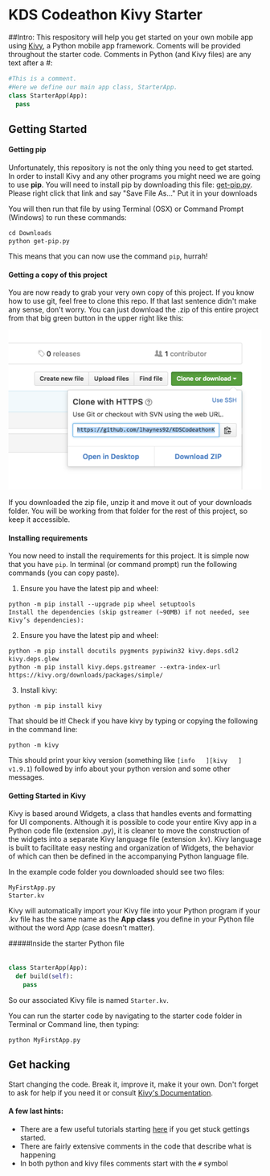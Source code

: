 # KDS Codeathon Kivy Starter

##Intro:
This respository will help you get started on your own mobile app using [Kivy](https://kivy.org/docs/), a Python mobile app framework. Coments will be provided throughout the starter code. Comments in Python (and Kivy files) are any text after a #:

```python
#This is a comment.
#Here we define our main app class, StarterApp.
class StarterApp(App):
  pass
```
## Getting Started

#### Getting pip

Unfortunately, this repository is not the only thing you need to get started. In order to install Kivy and any other programs you might need we are going to use **pip**. You will need to install pip by downloading this file: [get-pip.py](https://bootstrap.pypa.io/get-pip.py). Please right click that link and say "Save File As..." Put it in your downloads

You will then run that file by using Terminal (OSX) or Command Prompt (Windows) to run these commands:

```
cd Downloads
python get-pip.py
```

This means that you can now use the command `pip`, hurrah!

#### Getting a copy of this project

You are now ready to grab your very own copy of this project. If you know how to use git, feel free to clone this repo. If that last sentence didn't make any sense, don't worry. You can just download the .zip of this entire project from that big green button in the upper right like this:

![zip download](https://github.com/lhaynes92/KDSCodeathonKivyStarter/blob/master/Resources/Clone.png "How to download a zip archive")

If you downloaded the zip file, unzip it and move it out of your downloads folder. You will be working from that folder for the rest of this project, so keep it accessible.

#### Installing requirements

You now need to install the requirements for this project. It is simple now that you have `pip`. In terminal (or command prompt) run the following commands (you can copy paste).

1. Ensure you have the latest pip and wheel:
```
python -m pip install --upgrade pip wheel setuptools
Install the dependencies (skip gstreamer (~90MB) if not needed, see Kivy’s dependencies):
```
2. Ensure you have the latest pip and wheel:
```
python -m pip install docutils pygments pypiwin32 kivy.deps.sdl2 kivy.deps.glew
python -m pip install kivy.deps.gstreamer --extra-index-url https://kivy.org/downloads/packages/simple/
```
3. Install kivy:
```
python -m pip install kivy 
```
That should be it! Check if you have kivy by typing or copying the following in the command line:
``` 
python -m kivy 
```
This should print your kivy version (something like `[info   ][kivy   ] v1.9.1`) followed by info about your python version and some other messages.

#### Getting Started in Kivy

Kivy is based around Widgets, a class that handles events and formatting for UI components. Although it is possible to code your entire Kivy app in a Python code file (extension .py), it is cleaner to move the construction of the widgets into a separate Kivy language file (extension .kv). Kivy language is built to facilitate easy nesting and organization of Widgets, the behavior of which can then be defined in the accompanying Python language file.

In the example code folder you downloaded should see two files: 
```
MyFirstApp.py
Starter.kv
```
Kivy will automatically import your Kivy file into your Python program if your .kv file has the same name as the **App class** you define in your Python file without the word App (case doesn't matter).

#####Inside the starter Python file
```python

class StarterApp(App):
  def build(self):
    pass
```
So our associated Kivy file is named `Starter.kv`.

You can run the starter code by navigating to the starter code folder in Terminal or Command line, then typing:
```
python MyFirstApp.py
```
## Get hacking

Start changing the code. Break it, improve it, make it your own. Don't forget to ask for help if you need it or consult [Kivy's Documentation](https://kivy.org/docs/api-kivy.html).

#### A few last hints:

- There are a few useful tutorials starting [here](https://kivy.org/docs/tutorials/pong.html#) if you get stuck gettings started.
- There are fairly extensive comments in the code that describe what is happening
 - In both python and kivy files comments start with the `#` symbol
